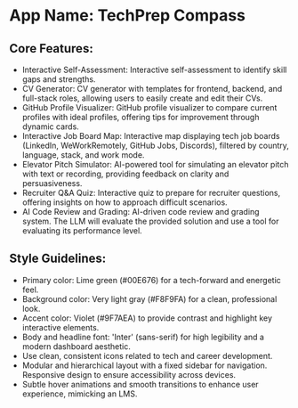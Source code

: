 # **App Name**: TechPrep Compass

## Core Features:

- Interactive Self-Assessment: Interactive self-assessment to identify skill gaps and strengths.
- CV Generator: CV generator with templates for frontend, backend, and full-stack roles, allowing users to easily create and edit their CVs.
- GitHub Profile Visualizer: GitHub profile visualizer to compare current profiles with ideal profiles, offering tips for improvement through dynamic cards.
- Interactive Job Board Map: Interactive map displaying tech job boards (LinkedIn, WeWorkRemotely, GitHub Jobs, Discords), filtered by country, language, stack, and work mode.
- Elevator Pitch Simulator: AI-powered tool for simulating an elevator pitch with text or recording, providing feedback on clarity and persuasiveness.
- Recruiter Q&A Quiz: Interactive quiz to prepare for recruiter questions, offering insights on how to approach difficult scenarios.
- AI Code Review and Grading: AI-driven code review and grading system. The LLM will evaluate the provided solution and use a tool for evaluating its performance level.

## Style Guidelines:

- Primary color: Lime green (#00E676) for a tech-forward and energetic feel.
- Background color: Very light gray (#F8F9FA) for a clean, professional look.
- Accent color: Violet (#9F7AEA) to provide contrast and highlight key interactive elements.
- Body and headline font: 'Inter' (sans-serif) for high legibility and a modern dashboard aesthetic.
- Use clean, consistent icons related to tech and career development.
- Modular and hierarchical layout with a fixed sidebar for navigation. Responsive design to ensure accessibility across devices.
- Subtle hover animations and smooth transitions to enhance user experience, mimicking an LMS.
